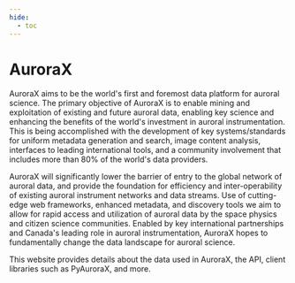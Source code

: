 ```yaml
---
hide:
  - toc
---
```


# AuroraX

AuroraX aims to be the world's first and foremost data platform for auroral science. The primary objective of AuroraX is to enable mining and exploitation of existing and future auroral data, enabling key science and enhancing the benefits of the world's investment in auroral instrumentation. This is being accomplished with the development of key systems/standards for uniform metadata generation and search, image content analysis, interfaces to leading international tools, and a community involvement that includes more than 80% of the world's data providers.

AuroraX will significantly lower the barrier of entry to the global network of auroral data, and provide the foundation for efficiency and inter-operability of existing auroral instrument networks and data streams. Use of cutting-edge web frameworks, enhanced metadata, and discovery tools we aim to allow for rapid access and utilization of auroral data by the space physics and citizen science communities. Enabled by key international partnerships and Canada's leading role in auroral instrumentation, AuroraX hopes to fundamentally change the data landscape for auroral science.

This website provides details about the data used in AuroraX, the API, client libraries such as PyAuroraX, and more.
